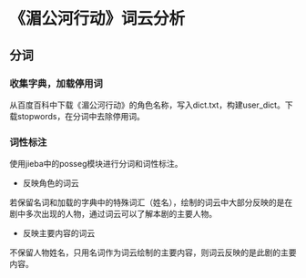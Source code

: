 # 《湄公河行动》词云分析
## 分词
### 收集字典，加载停用词
从百度百科中下载《湄公河行动》的角色名称，写入dict.txt，构建user_dict。下载stopwords，在分词中去除停用词。

### 词性标注
使用jieba中的posseg模块进行分词和词性标注。

* 反映角色的词云

若保留名词和加载的字典中的特殊词汇（姓名），绘制的词云中大部分反映的是在剧中多次出现的人物，通过词云可以了解本剧的主要人物。


* 反映主要内容的词云

不保留人物姓名，只用名词作为词云绘制的主要内容，则词云反映的是此剧的主要内容。
